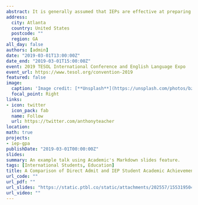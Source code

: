 ```yaml
---
abstract: It is generally assumed that IEPs are effective at preparing international students for university, yet there is little evidence of their impact on student achievement. This session presents findings from a research project comparing IEP and directly admitted international students. Implications for evaluation, stakeholders, and researchers are discussed.
address:
  city: Atlanta
  country: United States
  postcode: ""
  region: GA
all_day: false
authors: [admin]
date: "2019-03-01T13:00:00Z"
date_end: "2019-03-01T15:00:00Z"
event: 2019 TESOL International Conference and English Language Expo
event_url: https://www.tesol.org/convention-2019
featured: false
image:
  caption: 'Image credit: [**Unsplash**](https://unsplash.com/photos/bzdhc5b3Bxs)'
  focal_point: Right
links:
- icon: twitter
  icon_pack: fab
  name: Follow
  url: https://twitter.com/anthonyteacher
location: 
math: true
projects:
- iep-gpa
publishDate: "2019-03-01T00:00:00Z"
slides:
summary: An example talk using Academic's Markdown slides feature.
tags: [International Students, Education]
title: A Comparison of Direct Admit and IEP Student Academic Achievement
url_code: ""
url_pdf: ""
url_slides: "https://static.ptbl.co/static/attachments/202557/1553195044.pdf?1553195044"
url_video: ""
---
```

